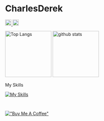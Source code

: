 # CharlesDerek

<p align="left">
  <a href="https://github.com/CharlesDerek">
    <img height="20" src="https://img.shields.io/github/followers/CharlesDerek?label=follow&logo=github&style=flat" />
  </a>
  <a href="https://www.linkedin.com/in/charlesderek/">
    <img height="20" src="https://img.shields.io/twitter/follow/CharlesDerek?label=LinkedIn&color=blue&style=flat" />
  </a>
</p>

<p align="left">
	<img alt="Top Langs" height="150px" src="https://github-readme-stats.vercel.app/api/top-langs/?username=CharlesDerek&layout=compact&show_icons=true&theme=dark" />
  <img alt="github stats" height="150px" src="https://github-readme-stats.vercel.app/api?username=CharlesDerek&theme=dark&show_icons=ture" />
</p>

<p>My Skills</p>

[![My Skills](https://skillicons.dev/icons?i=ansible,aws,dynamodb,gcp,azure,docker,kubernetes,golang,react,nextjs,nginx,nodejs,r,androidstudio,kotlin,java,idea,dart,flutter,bash,css,fastapi,firebase,git,github,githubactions,gitlab,html,babel,js,electron,fastapi,graphql,redis,python,jenkins,jest,linux,md,mysql,postgres,mongodb,postman,powershell,ruby,rails,raspberrypi,regex,selenium,ts,vercel,vim,vscode,vue,unity,unreal,cpp,cs,blender,ipfs,webpack,tensorflow,threejs,wasm,solidity,solidjs)](https://skillicons.dev)

<br>

[!["Buy Me A Coffee"](https://www.buymeacoffee.com/assets/img/custom_images/orange_img.png)](https://www.buymeacoffee.com/charlesderek)

